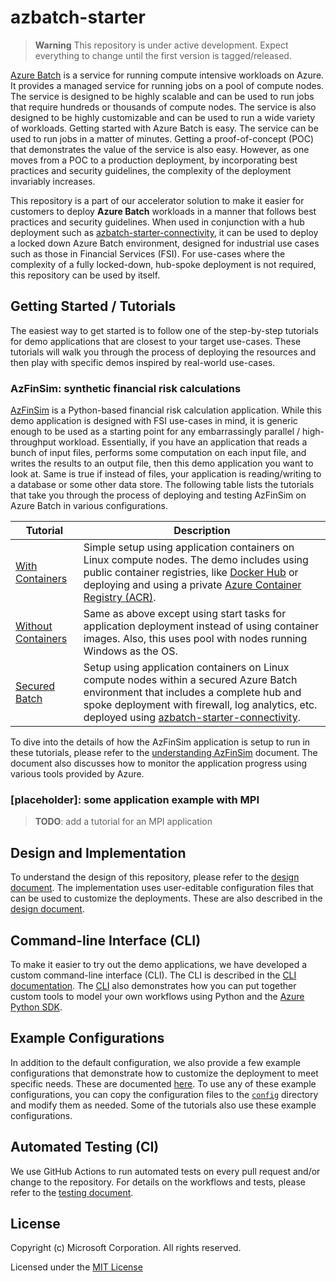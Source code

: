 # azbatch-starter

> __Warning__
> This repository is under active development. Expect everything to change until the first version is tagged/released.

[Azure Batch](https://learn.microsoft.com/en-us/azure/batch/batch-technical-overview)
is a service for running compute intensive workloads on Azure. It provides a managed service for running
jobs on a pool of compute nodes. The service is designed to be highly scalable and can be used to run jobs that
require hundreds or thousands of compute nodes. The service is also designed to be highly customizable and can be
used to run a wide variety of workloads. Getting started with Azure Batch is easy. The service can be used to run jobs
in a matter of minutes. Getting a proof-of-concept (POC) that demonstrates the value of the service is also easy.
However, as one moves from a POC to a production deployment, by incorporating best practices and security guidelines,
the complexity of the deployment invariably increases.

This repository is a part of our accelerator solution to make it easier for customers to deploy **Azure Batch** workloads
in a manner that follows best practices and security guidelines. When used in conjunction with a hub deployment such as
[azbatch-starter-connectivity](https://github.com/mocelj/azbatch-starter-connectivity), it can be used to deploy
a locked down Azure Batch environment, designed for industrial use cases such as those in Financial Services (FSI).
For use-cases where the complexity of a fully locked-down, hub-spoke deployment is not required, this repository
can be used by itself.

## Getting Started / Tutorials

The easiest way to get started is to follow one of the step-by-step tutorials for demo applications
that are closest to your target use-cases. These tutorials will walk you through the process of deploying the resources
and then play with specific demos inspired by real-world use-cases.

### __AzFinSim__: synthetic financial risk calculations

[AzFinSim](https://github.com/utkarshayachit/azfinsim) is a Python-based financial risk calculation application. While
this demo application is designed with FSI use-cases in mind, it is generic enough to be used as a starting point for
any embarrassingly parallel / high-throughput workload. Essentially, if you have an application that reads a bunch of
input files, performs some computation on each input file, and writes the results to an output file, then this demo
application you want to look at. Same is true if instead of files, your application is reading/writing to a database or
some other data store. The following table lists the tutorials that take you through the process of deploying
and testing AzFinSim on Azure Batch in various configurations.

| Tutorial | Description |
| -------- | ----------- |
| [With Containers](./tutorials/azfinsim.md) | Simple setup using application containers on Linux compute nodes. The demo includes using public container registries, like [Docker Hub](https://hub.docker.com) or deploying and using a private [Azure Container Registry (ACR)](https://azure.microsoft.com/en-us/products/container-registry). |
| [Without Containers](./tutorials/azfinsim-on-windows.md) | Same as above except using start tasks for application deployment instead of using container images. Also, this uses pool with nodes running Windows as the OS.|
| [Secured Batch](./tutorials/azfinsim-in-secured-batch.md) | Setup using application containers on Linux compute nodes within a secured Azure Batch environment that includes a complete hub and spoke deployment with firewall, log analytics, etc. deployed using [azbatch-starter-connectivity](https://github.com/mocelj/azbatch-starter-connectivity). |

To dive into the details of how the AzFinSim application is setup to run in these tutorials, please refer to the
[understanding AzFinSim](./understanding-azfinsim.md) document. The document also discusses how to monitor the application
progress using various tools provided by Azure.

### __[placeholder]__: some application example with MPI

> __TODO__: add a tutorial for an MPI application

## Design and Implementation

To understand the design of this repository, please refer to the [design document](./design.md). The implementation
uses user-editable configuration files that can be used to customize the deployments. These are also described in the
[design document](./design.md#configuration-files).

## Command-line Interface (CLI)

To make it easier to try out the demo applications, we have developed a custom command-line interface (CLI). The CLI
is described in the [CLI documentation](./cli.md). The [CLI][cli] also demonstrates how you can put together custom tools
to model your own workflows using Python and the [Azure Python SDK](https://learn.microsoft.com/en-us/azure/developer/python/?view=azure-python).

## Example Configurations

In addition to the default configuration, we also provide a few example configurations that demonstrate how to customize
the deployment to meet specific needs. These are documented [here](./examples.md). To use any of these
example configurations, you can copy the configuration files to the [`config`][config] directory and modify them as needed.
Some of the tutorials also use these example configurations.

## Automated Testing (CI)

We use GitHub Actions to run automated tests on every pull request and/or change to the repository. For details on the
workflows and tests, please refer to the [testing document](./testing.md).

## License

Copyright (c) Microsoft Corporation. All rights reserved.

Licensed under the [MIT License](./LICENSE)

[cli]: https://github.com/utkarshayachit/azbatch-starter/tree/main/cli
[config]: https://github.com/utkarshayachit/azbatch-starter/tree/main/config
